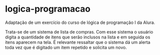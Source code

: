 # logica-programacao
Adaptação de um exercício do curso de lógica de programação I da Alura. 

Trata-se de um sistema de lista de compras. Com esse sistema o usuário digita a quantidade de itens que serão inclusos na lista e em seguida os itens aparecem na tela. É relevante ressaltar que o sistema dá um alerta toda vez que é digitado um item repetido e solicita um novo.
